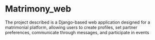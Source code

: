 # Matrimony_web
The project described is a Django-based web application designed for a matrimonial platform, allowing users to create profiles, set partner preferences, communicate through messages, and participate in events
